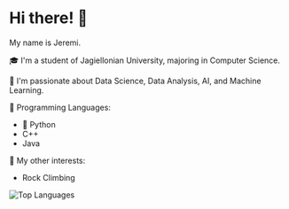 # Hi there! 👋

My name is Jeremi.

🎓 I'm a student of Jagiellonian University, majoring in Computer Science.

🧠 I'm passionate about Data Science, Data Analysis, AI, and Machine Learning.

💬 Programming Languages:
   - 🐍 Python
   - C++
   - Java

🧗 My other interests:
   - Rock Climbing

![Top Languages](https://github-readme-stats.vercel.app/api/top-langs/?username=IcemanJt&layout=compact&theme=neon&title_color=EF11CA&border_color=yellow)

